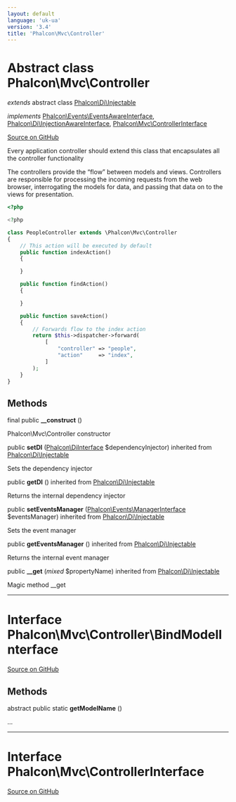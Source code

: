 ```yaml
---
layout: default
language: 'uk-ua'
version: '3.4'
title: 'Phalcon\Mvc\Controller'
---
```

# Abstract class **Phalcon\Mvc\Controller**

*extends* abstract class [Phalcon\Di\Injectable](/3.4/en/api/Phalcon_Di)

*implements* [Phalcon\Events\EventsAwareInterface](/3.4/en/api/Phalcon_Events), [Phalcon\Di\InjectionAwareInterface](/3.4/en/api/Phalcon_Di), [Phalcon\Mvc\ControllerInterface](/3.4/en/api/Phalcon_Mvc_ControllerInterface)

<a href="https://github.com/phalcon/cphalcon/tree/v3.4.0/phalcon/mvc/controller.zep" class="btn btn-default btn-sm">Source on GitHub</a>

Every application controller should extend this class that encapsulates all the controller functionality

The controllers provide the “flow” between models and views. Controllers are responsible
for processing the incoming requests from the web browser, interrogating the models for data,
and passing that data on to the views for presentation.

```php
<?php

<?php

class PeopleController extends \Phalcon\Mvc\Controller
{
    // This action will be executed by default
    public function indexAction()
    {

    }

    public function findAction()
    {

    }

    public function saveAction()
    {
        // Forwards flow to the index action
        return $this->dispatcher->forward(
            [
                "controller" => "people",
                "action"     => "index",
            ]
        );
    }
}

```


## Methods
final public  **__construct** ()

Phalcon\Mvc\Controller constructor



public  **setDI** ([Phalcon\DiInterface](/3.4/en/api/Phalcon_Di) $dependencyInjector) inherited from [Phalcon\Di\Injectable](/3.4/en/api/Phalcon_Di)

Sets the dependency injector



public  **getDI** () inherited from [Phalcon\Di\Injectable](/3.4/en/api/Phalcon_Di)

Returns the internal dependency injector



public  **setEventsManager** ([Phalcon\Events\ManagerInterface](/3.4/en/api/Phalcon_Events) $eventsManager) inherited from [Phalcon\Di\Injectable](/3.4/en/api/Phalcon_Di)

Sets the event manager



public  **getEventsManager** () inherited from [Phalcon\Di\Injectable](/3.4/en/api/Phalcon_Di)

Returns the internal event manager



public  **__get** (*mixed* $propertyName) inherited from [Phalcon\Di\Injectable](/3.4/en/api/Phalcon_Di)

Magic method __get




<hr>

# Interface **Phalcon\Mvc\Controller\BindModelInterface**

<a href="https://github.com/phalcon/cphalcon/tree/v3.4.0/phalcon/mvc/controller/bindmodelinterface.zep" class="btn btn-default btn-sm">Source on GitHub</a>

## Methods
abstract public static  **getModelName** ()

...



<hr>

# Interface **Phalcon\Mvc\ControllerInterface**

<a href="https://github.com/phalcon/cphalcon/tree/v3.4.0/phalcon/mvc/controllerinterface.zep" class="btn btn-default btn-sm">Source on GitHub</a>

